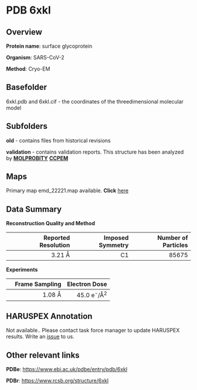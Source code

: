 # PDB 6xkl

## Overview

**Protein name**: surface glycoprotein

**Organism**: SARS-CoV-2

**Method**: Cryo-EM



## Basefolder

6xkl.pdb and 6xkl.cif - the coordinates of the threedimensional molecular model

## Subfolders



**old** - contains files from historical revisions

**validation** - contains validation reports. This structure has been analyzed by   [**MOLPROBITY**](https://github.com/thorn-lab/coronavirus_structural_task_force/tree/master/pdb/surface_glycoprotein/SARS-CoV-2/6xkl/validation/molprobity)   [**CCPEM**](https://github.com/thorn-lab/coronavirus_structural_task_force/tree/master/pdb/surface_glycoprotein/SARS-CoV-2/6xkl/validation/ccpem-validation)



## Maps

Primary map emd_22221.map available. **Click** [here](http://ftp.wwpdb.org/pub/emdb/structures/EMD-22221/map/) 

## Data Summary
**Reconstruction Quality and Method**

|   | Reported Resolution | Imposed Symmetry | Number of Particles |
|---|-------------:|----------------:|--------------:|
|   |3.21 Å|C1|85675|

**Experiments**

|   | Frame Sampling | Electron Dose |
|---|-------------:|----------------:|
|   |1.08 Å|45.0 e<sup>-</sup>/Å<sup>2</sup>|

## HARUSPEX Annotation

Not available.. Please contact task force manager to update HARUSPEX results. Write an [issue](https://github.com/thorn-lab/coronavirus_structural_task_force/issues) to us.

## Other relevant links 
**PDBe**:  https://www.ebi.ac.uk/pdbe/entry/pdb/6xkl
 
**PDBr**: https://www.rcsb.org/structure/6xkl 
